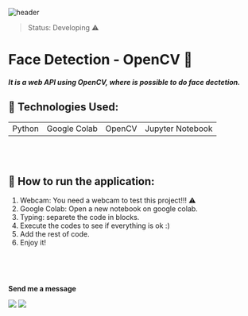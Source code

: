 ![header](https://user-images.githubusercontent.com/97753966/177841598-c43213c7-45bb-4bab-99fd-27f5c712acf9.png)

> Status: Developing ⚠️

<h1>Face Detection - OpenCV 🤖</h1>

##### It is a web API using OpenCV, where is possible to do face dectetion.

## 🧰 Technologies Used:

<table>
  <tr>
    <td>Python</td>
    <td>Google Colab</td>
    <td>OpenCV</td>
    <td>Jupyter Notebook</td>
  </tr>
<table>
  <br><br>
  
  ## 🚀 How to run the application:
  
1) Webcam: You need a webcam to test this project!!! ⚠️
1) Google Colab: Open a new notebook on google colab.
2) Typing: separete the code in blocks.
3) Execute the codes to see if everything is ok :)
4) Add the rest of code.
6) Enjoy it!
  
  <center><img src=""></center> 
  
  <br><br>
    

   **Send me a message** 
  
  <a href = "mailto:pedrosant1905@gmail.com"><img src="https://img.shields.io/badge/-Gmail-%23333?style=for-the-badge&logo=gmail&logoColor=red" target="_blank"></a>
  <a href="https://www.linkedin.com/in/jo%C3%A3o-pedro079/" target="_blank"><img src="https://img.shields.io/badge/-LinkedIn-%230077B5?style=for-the-badge&logo=linkedin&logoColor=white" target="_blank"></a>  
